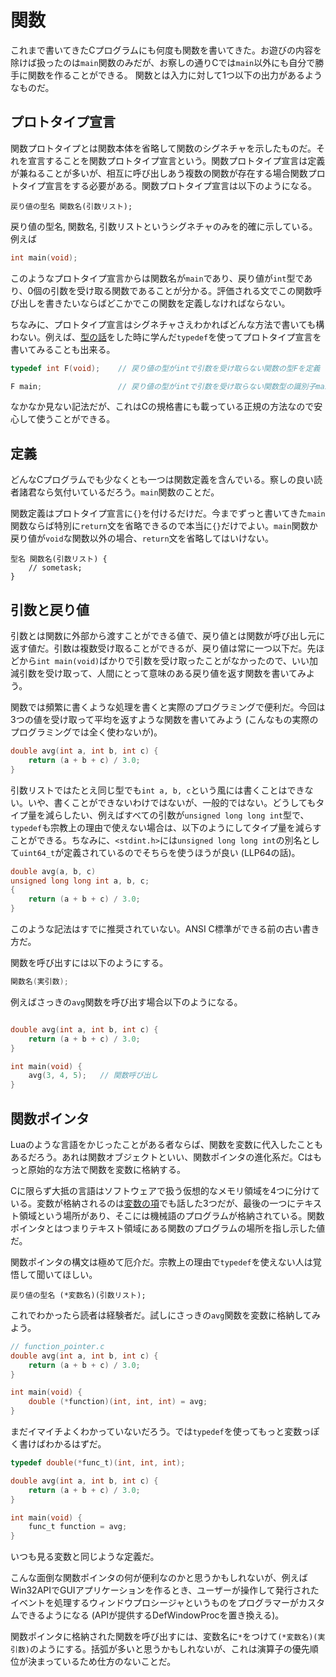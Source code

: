 # 関数

これまで書いてきたCプログラムにも何度も関数を書いてきた。お遊びの内容を除けば扱ったのは`main`関数のみだが、お察しの通りCでは`main`以外にも自分で勝手に関数を作ることができる。
関数とは入力に対して1つ以下の出力があるようなものだ。

## プロトタイプ宣言

関数プロトタイプとは関数本体を省略して関数のシグネチャを示したものだ。それを宣言することを関数プロトタイプ宣言という。関数プロトタイプ宣言は定義が兼ねることが多いが、相互に呼び出しあう複数の関数が存在する場合関数プロトタイプ宣言をする必要がある。関数プロトタイプ宣言は以下のようになる。

```
戻り値の型名 関数名(引数リスト);
```

戻り値の型名, 関数名, 引数リストというシグネチャのみを的確に示している。例えば

```c
int main(void);
```

このようなプロトタイプ宣言からは関数名が`main`であり、戻り値が`int`型であり、0個の引数を受け取る関数であることが分かる。評価される文でこの関数呼び出しを書きたいならばどこかでこの関数を定義しなければならない。

ちなみに、プロトタイプ宣言はシグネチャさえわかればどんな方法で書いても構わない。例えば、[型の話](03_type.md)をした時に学んだ`typedef`を使ってプロトタイプ宣言を書いてみることも出来る。

```c
typedef int F(void);    // 戻り値の型がintで引数を受け取らない関数の型Fを定義

F main;                 // 戻り値の型がintで引数を受け取らない関数型の識別子mainを宣言
```

なかなか見ない記法だが、これはCの規格書にも載っている正規の方法なので安心して使うことができる。

## 定義

どんなCプログラムでも少なくとも一つは関数定義を含んでいる。察しの良い読者諸君なら気付いているだろう。`main`関数のことだ。

関数定義はプロトタイプ宣言に`{}`を付けるだけだ。今までずっと書いてきた`main`関数ならば特別に`return`文を省略できるので本当に`{}`だけでよい。`main`関数か戻り値が`void`な関数以外の場合、`return`文を省略してはいけない。

```
型名 関数名(引数リスト) {
    // sometask;
}
```

## 引数と戻り値

引数とは関数に外部から渡すことができる値で、戻り値とは関数が呼び出し元に返す値だ。引数は複数受け取ることができるが、戻り値は常に一つ以下だ。先ほどから`int main(void)`ばかりで引数を受け取ったことがなかったので、いい加減引数を受け取って、人間にとって意味のある戻り値を返す関数を書いてみよう。

関数では頻繁に書くような処理を書くと実際のプログラミングで便利だ。今回は3つの値を受け取って平均を返すような関数を書いてみよう (こんなもの実際のプログラミングでは全く使わないが)。

```c
double avg(int a, int b, int c) {
    return (a + b + c) / 3.0;
}
```

引数リストではたとえ同じ型でも`int a, b, c`という風には書くことはできない。いや、書くことができないわけではないが、一般的ではない。どうしてもタイプ量を減らしたい、例えばすべての引数が`unsigned long long int`型で、`typedef`も宗教上の理由で使えない場合は、以下のようにしてタイプ量を減らすことができる。ちなみに、`<stdint.h>`には`unsigned long long int`の別名として`uint64_t`が定義されているのでそちらを使うほうが良い (LLP64の話)。

```c
double avg(a, b, c)
unsigned long long int a, b, c;
{
    return (a + b + c) / 3.0;
}
```

このような記法はすでに推奨されていない。ANSI C標準ができる前の古い書き方だ。

関数を呼び出すには以下のようにする。

```c
関数名(実引数);
```

例えばさっきの`avg`関数を呼び出す場合以下のようになる。

```c

double avg(int a, int b, int c) {
    return (a + b + c) / 3.0;
}

int main(void) {
    avg(3, 4, 5);   // 関数呼び出し
}
```

## 関数ポインタ

Luaのような言語をかじったことがある者ならば、関数を変数に代入したこともあるだろう。あれは関数オブジェクトといい、関数ポインタの進化系だ。Cはもっと原始的な方法で関数を変数に格納する。

Cに限らず大抵の言語はソフトウェアで扱う仮想的なメモリ領域を4つに分けている。変数が格納されるのは[変数の項](06_variable.md)でも話した3つだが、最後の一つにテキスト領域という場所があり、そこには機械語のプログラムが格納されている。関数ポインタとはつまりテキスト領域にある関数のプログラムの場所を指し示した値だ。

関数ポインタの構文は極めて厄介だ。宗教上の理由で`typedef`を使えない人は覚悟して聞いてほしい。

```
戻り値の型名 (*変数名)(引数リスト);
```

これでわかったら読者は経験者だ。試しにさっきの`avg`関数を変数に格納してみよう。

```c
// function_pointer.c
double avg(int a, int b, int c) {
    return (a + b + c) / 3.0;
}

int main(void) {
    double (*function)(int, int, int) = avg;
}
```

まだイマイチよくわかっていないだろう。では`typedef`を使ってもっと変数っぽく書けばわかるはずだ。

```c
typedef double(*func_t)(int, int, int);

double avg(int a, int b, int c) {
    return (a + b + c) / 3.0;
}

int main(void) {
    func_t function = avg;
}
```

いつも見る変数と同じような定義だ。

こんな面倒な関数ポインタの何が便利なのかと思うかもしれないが、例えばWin32APIでGUIアプリケーションを作るとき、ユーザーが操作して発行されたイベントを処理するウィンドウプロシージャというものをプログラマーがカスタムできるようになる (APIが提供するDefWindowProcを置き換える)。

関数ポインタに格納された関数を呼び出すには、変数名に`*`をつけて`(*変数名)(実引数)`のようにする。括弧が多いと思うかもしれないが、これは演算子の優先順位が決まっているため仕方のないことだ。
